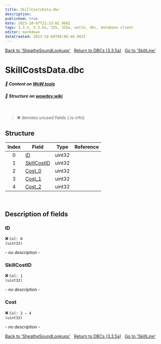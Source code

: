 ```yaml
---
title: SkillCostsData.dbc
description: 
published: true
date: 2023-10-07T21:33:01.968Z
tags: 3.3.5, 3.3.5a, 335, 335a, wotlk, dbc, database client
editor: markdown
dateCreated: 2023-10-04T08:06:46.983Z
---
```


<a href="https://trinitycore.info/files/DBC/335/sheathesoundlookups" class="mt-5 v-btn v-btn--depressed v-btn--flat v-btn--outlined theme--light v-size--default darkblue--text text--lighten-3"><span class="v-btn__content"><i aria-hidden="true" class="v-icon notranslate v-icon--left mdi mdi-arrow-left theme--light"></i><span>Back to 'SheatheSoundLookups'</span></span></a>&nbsp;&nbsp;&nbsp;<a href="https://trinitycore.info/files/DBC/335/DBC" class="mt-5 v-btn v-btn--depressed v-btn--flat v-btn--outlined theme--light v-size--default darkblue--text text--lighten-3"><span class="v-btn__content"><i aria-hidden="true" class="v-icon notranslate v-icon--left mdi mdi-home-outline theme--light"></i><span>Return to DBCs (3.3.5a)</span></span></a>&nbsp;&nbsp;&nbsp;<a href="https://trinitycore.info/files/DBC/335/skillline" class="mt-5 v-btn v-btn--depressed v-btn--flat v-btn--outlined theme--light v-size--default darkblue--text text--lighten-3"><span class="v-btn__content"><span>Go to 'SkillLine'</span><i aria-hidden="true" class="v-icon notranslate v-icon--right mdi mdi-arrow-right theme--light"></i></span></a>

# SkillCostsData.dbc
##### :open_book: Content on [WoW.tools](https://wow.tools/dbc/?dbc=skillcostsdata&build=3.3.5.12340)
##### :pencil: Structure on [wowdev.wiki](https://wowdev.wiki/DB/SkillCostsData)
&nbsp;

> :x: denotes unused fields
{.is-info}


## Structure

| Index | Field | Type | Reference |
| :---: | --- | :---: | --- |
| 0 | [ID](#id) | uint32 |  |
| 1 | [SkillCostID](#skillcostid) | uint32 |  |
| 2 | [Cost_0](#cost) | uint32 |  |
| 3 | [Cost_1](#cost) | uint32 |  |
| 4 | [Cost_2](#cost) | uint32 |  |
&nbsp;
## Description of fields

### ID
:x: <code>Col: 0 (uint32)</code>

*- no description -*
&nbsp;

### SkillCostID
:x: <code>Col: 1 (uint32)</code>

*- no description -*
&nbsp;

### Cost
:x: <code>Col: 2 &ndash; 4 (uint32)</code>

*- no description -*
&nbsp;

<a href="https://trinitycore.info/files/DBC/335/sheathesoundlookups" class="mt-5 v-btn v-btn--depressed v-btn--flat v-btn--outlined theme--light v-size--default darkblue--text text--lighten-3"><span class="v-btn__content"><i aria-hidden="true" class="v-icon notranslate v-icon--left mdi mdi-arrow-left theme--light"></i><span>Back to 'SheatheSoundLookups'</span></span></a>&nbsp;&nbsp;&nbsp;<a href="https://trinitycore.info/files/DBC/335/DBC" class="mt-5 v-btn v-btn--depressed v-btn--flat v-btn--outlined theme--light v-size--default darkblue--text text--lighten-3"><span class="v-btn__content"><i aria-hidden="true" class="v-icon notranslate v-icon--left mdi mdi-home-outline theme--light"></i><span>Return to DBCs (3.3.5a)</span></span></a>&nbsp;&nbsp;&nbsp;<a href="https://trinitycore.info/files/DBC/335/skillline" class="mt-5 v-btn v-btn--depressed v-btn--flat v-btn--outlined theme--light v-size--default darkblue--text text--lighten-3"><span class="v-btn__content"><span>Go to 'SkillLine'</span><i aria-hidden="true" class="v-icon notranslate v-icon--right mdi mdi-arrow-right theme--light"></i></span></a>
